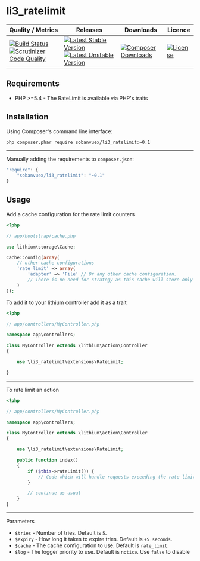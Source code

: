 li3_ratelimit
=============

| Quality / Metrics | Releases | Downloads | Licence |
| ----------------- | -------- | --------- | ------- |
[![Build Status](https://travis-ci.org/SobanVuex/li3_ratelimit.png?branch=master)](https://travis-ci.org/SobanVuex/li3_ratelimit) [![Scrutinizer Code Quality](https://scrutinizer-ci.com/g/SobanVuex/li3_ratelimit/badges/quality-score.png?s=fa9835cad5937551780734cf55fb83e56de8cfbf)](https://scrutinizer-ci.com/g/SobanVuex/li3_ratelimit/) | [![Latest Stable Version](https://poser.pugx.org/sobanvuex/li3_ratelimit/version.png)](https://packagist.org/packages/sobanvuex/li3_ratelimit) [![Latest Unstable Version](https://poser.pugx.org/sobanvuex/li3_ratelimit/v/unstable.png)](https://packagist.org/packages/sobanvuex/li3_ratelimit) | [![Composer Downloads](https://poser.pugx.org/sobanvuex/li3_ratelimit/d/total.png)](https://packagist.org/packages/sobanvuex/li3_ratelimit) | [![License](https://poser.pugx.org/sobanvuex/li3_ratelimit/license.png)](https://packagist.org/packages/sobanvuex/li3_ratelimit)

Requirements
------------

- PHP >=5.4 - The RateLimit is available via PHP's traits

Installation
------------

Using Composer's command line interface:

```bash
php composer.phar require sobanvuex/li3_ratelimit:~0.1
```

- - -

Manually adding the requirements to `composer.json`:

```js
"require": {
    "sobanvuex/li3_ratelimit": "~0.1"
}
```

Usage
-----

Add a cache configuration for the rate limit counters

```php
<?php

// app/bootstrap/cache.php

use lithium\storage\Cache;

Cache::config(array(
    // other cache configurations
    'rate_limit' => array(
        'adapter' => 'File' // Or any other cache configuration.
        // There is no need for strategy as this cache will store only integers
    )
));
```

To add it to your lithium controller add it as a trait

```php
<?php

// app/controllers/MyController.php

namespace app\controllers;

class MyController extends \lithium\action\Controller
{

    use \li3_ratelimit\extensions\RateLimit;

}

```

- - -

To rate limit an action

```php
<?php

// app/controllers/MyController.php

namespace app\controllers;

class MyController extends \lithium\action\Controller
{

    use \li3_ratelimit\extensions\RateLimit;

    public function index()
    {
        if ($this->rateLimit()) {
            // Code which will handle requests exceeding the rate limit
        }

        // continue as usual
    }
}

```

- - -


Parameters

- `$tries` - Number of tries. Default is `5`.
- `$expiry` - How long it takes to expire tries. Default is `+5 seconds`.
- `$cache` - The cache configuration to use. Default is `rate_limit`.
- `$log` - The logger priority to use. Default is `notice`. Use `false` to disable

